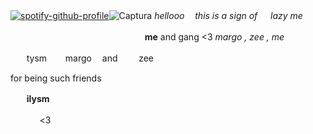 [![spotify-github-profile](https://spotify-github-profile.kittinanx.com/api/view?uid=31x7nxf2ao2ae5e4d62yclnezpn4&cover_image=true&theme=default&show_offline=false&background_color=121212&interchange=false&bar_color=5c0000&bar_color_cover=true)](https://github.com/kittinan/spotify-github-profile)![Captura](https://github.com/user-attachments/assets/df4dd3e3-e8b1-4e7f-891f-17a4a0ed9ea7) *hellooo   ㅤ󠀠󠀠this  is a sign of   ㅤ󠀠 lazy me*


  ㅤ󠀠󠀠  ㅤ󠀠󠀠   ㅤ󠀠󠀠  ㅤ󠀠󠀠  ㅤ󠀠󠀠  ㅤ󠀠󠀠  ㅤ󠀠󠀠  ㅤ󠀠󠀠  ㅤ󠀠󠀠  ㅤ󠀠󠀠  ㅤ󠀠󠀠  ㅤ󠀠󠀠 ㅤ󠀠󠀠**me** and gang <3 *margo , zee , me*

 ㅤ󠀠󠀠ㅤ󠀠󠀠tysm ㅤ󠀠󠀠ㅤ󠀠󠀠margo
 ㅤ󠀠󠀠and  ㅤ󠀠󠀠ㅤ󠀠󠀠  zee  ㅤ󠀠󠀠ㅤ󠀠󠀠 ㅤ󠀠󠀠ㅤ󠀠󠀠


for being such friends

  ㅤ󠀠󠀠ㅤ󠀠󠀠**ilysm**
                ㅤ󠀠󠀠  ㅤ󠀠󠀠   



 ㅤ󠀠󠀠ㅤ󠀠󠀠 ㅤ <3 ㅤ󠀠󠀠ㅤ󠀠󠀠

